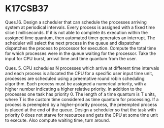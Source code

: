 # K17CSB37
Ques.16. Design a scheduler that can schedule the processes arriving system at periodical intervals. 
Every process is assigned with a fixed time slice t milliseconds. 
If it is not able to complete its execution within the assigned time quantum, then automated timer generates an interrupt. 
The scheduler will select the next process in the queue and dispatcher dispatches the process to processor for execution. 
Compute the total time for which processes were in the queue waiting for the processor. 
Take the input for CPU burst, arrival time and time quantum from the user.




Ques. 5. CPU schedules N processes which arrive at different time intervals and each process is allocated the CPU for a specific 
user input time unit, processes are scheduled using a preemptive round robin scheduling algorithm. 
Each process must be assigned a numerical priority, with a higher number indicating a higher relative priority.
In addition to the processes one task has priority 0. 
The length of a time quantum is T units, where T is the custom time considered as time quantum for processing. 
If a process is preempted by a higher-priority process, the preempted process is placed at the end of the queue. 
Design a scheduler so that the task with priority 0 does not starve for resources and gets the CPU at some time unit to execute. 
Also compute waiting time, turn around.
